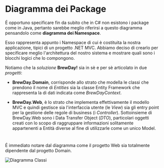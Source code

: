 # Diagramma dei Package

É opportuno specificare fin da subito che in C# non esistono i package come in Java, pertanto sarebbe meglio riferirsi a questo diagramma pensandolo come **diagramma dei Namespace**.

Esso rappresenta appunto i Namespace di cui è costituita la nostra applicazione, tipici di un progetto .NET MVC. Abbiamo deciso di crearlo per specificare meglio l'architettura del nostro sistema e mostrare quali sono i blocchi logici che lo compongono.

Notiamo che la *soluzione* **BrewDay!** sia in sè e per sè articolato in due *progetti*:

* **BrewDay.Domain**, corrisponde allo strato che modella le classi  che prendono il nome di _Entities_ sia la classe Entity Framework che rappresenta la  di dati indicata come _BrewDayContext_.

* **BrewDay.Web**, è lo strato che implementa effettivamente il modello MVC e quindi gestisce sia l'interfaccia utente (le *View*) sia gli entry point per la gestione delle regole di business (i *Controller*). Sottoinsieme di BrewDay.Web sono i Data Transfer Object (*DTO*), particolari oggetti creati con lo scopo di raggruppare informazioni solitamente appartenenti a Entità diverse al fine di utilizzarle come un unico Model.

# 

É immediato notare dal diagramma come il progetto Web sia totalmente dipendente dal progetto Domain.

![Diagramma Classi](https://i.imgur.com/twnNYVG.jpg)